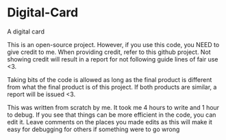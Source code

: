 # Digital-Card
A digital card

This is an open-source project. However, if you use this code, you NEED to give credit to me. When providing credit, refer to this github project. Not showing credit will result in a report for not following guide lines of fair use <3.

Taking bits of the code is allowed as long as the final product is different from what the final product is of this project. If both products are similar, a report will be issued <3.

This was written from scratch by me. It took me 4 hours to write and 1 hour to debug. If you see that things can be more efficient in the code, you can edit it. Leave comments on the places you made edits as this will make it easy for debugging for others if something were to go wrong
